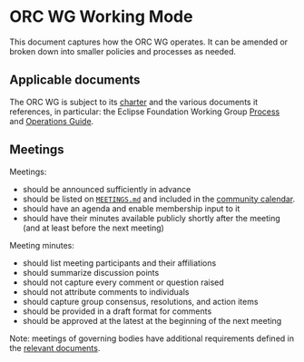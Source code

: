 # ORC WG Working Mode

This document captures how the ORC WG operates. It can be amended or broken down into smaller policies and processes as needed.

## Applicable documents

The ORC WG is subject to its [charter](https://www.eclipse.org/org/workinggroups/open-regulatory-compliance-charter.php) and the various documents it references, in particular: the Eclipse Foundation Working Group [Process](https://www.eclipse.org/org/workinggroups/process.php) and [Operations Guide](https://www.eclipse.org/org/workinggroups/operations.php).

## Meetings

Meetings:

- should be announced sufficiently in advance
- should be listed on [`MEETINGS.md`](https://github.com/orcwg/orcwg/blob/main/MEETINGS.md) and included in the [community calendar]([url](https://github.com/orcwg/orcwg?tab=readme-ov-file#get-involved)).
- should have an agenda and enable membership input to it
- should have their minutes available publicly shortly after the meeting (and at least before the next meeting)

Meeting minutes:

- should list meeting participants and their affiliations
- should summarize discussion points
- should not capture every comment or question raised
- should not attribute comments to individuals
- should capture group consensus, resolutions, and action items
- should be provided in a draft format for comments
- should be approved at the latest at the beginning of the next meeting

Note: meetings of governing bodies have additional requirements defined in the [relevant documents](#applicable-documents).
